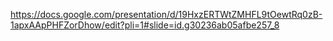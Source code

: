 https://docs.google.com/presentation/d/19HxzERTWtZMHFL9tOewtRq0zB-1apxAApPHFZorDhow/edit?pli=1#slide=id.g30236ab05afbe257_8
